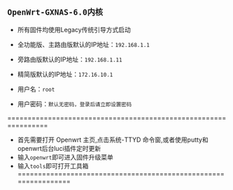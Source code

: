## `OpenWrt-GXNAS-6.0内核`

- 所有固件均使用Legacy传统引导方式启动
- 全功能版、主路由版默认的IP地址：`192.168.1.1`
- 旁路由版默认的IP地址：`192.168.1.11`
- 精简版默认的IP地址：`172.16.10.1`

- 用户名：`root`
- 用户密码：`默认无密码，登录后请立即设置密码`
 
================================================================
- 首先需要打开 Openwrt 主页,点击系统-TTYD 命令窗,或者使用putty和openwrt后台luci插件定时更新 
- 输入`openwrt`即可进入固件升级菜单                            
- 输入`tools`即可打开工具箱
================================================================

